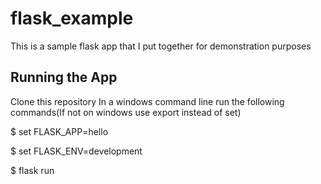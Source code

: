 # flask_example
This is a sample flask app that I put together for demonstration purposes

## Running the App
Clone this repository
In a windows command line run the following commands(If not on windows use export instead of set)

$ set FLASK_APP=hello

$ set FLASK_ENV=development

$ flask run
